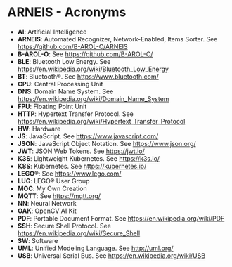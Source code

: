 # ARNEIS - Acronyms

* **AI**: Artificial Intelligence
* **ARNEIS**: Automated Recognizer, Network-Enabled, Items Sorter. See <https://github.com/B-AROL-O/ARNEIS>
* **B-AROL-O**: See <https://github.com/B-AROL-O/>
* **BLE**: Bluetooth Low Energy. See <https://en.wikipedia.org/wiki/Bluetooth_Low_Energy>
* **BT**: Bluetooth&reg;. See <https://www.bluetooth.com/>
* **CPU**: Central Processing Unit
* **DNS**: Domain Name System. See <https://en.wikipedia.org/wiki/Domain_Name_System>
* **FPU**: Floating Point Unit
* **HTTP**: Hypertext Transfer Protocol. See <https://en.wikipedia.org/wiki/Hypertext_Transfer_Protocol>
* **HW**: Hardware
* **JS**: JavaScript. See <https://www.javascript.com/>
* **JSON**: JavaScript Object Notation. See <https://www.json.org/>
* **JWT**: JSON Web Tokens. See <https://jwt.io/>
* **K3S**: Lightweight Kubernetes. See <https://k3s.io/>
* **K8S**: Kubernetes. See <https://kubernetes.io/>
* **LEGO&reg;**: See <https://www.lego.com/>
* **LUG**: LEGO&reg; User Group
* **MOC**: My Own Creation
* **MQTT**: See <https://mqtt.org/>
* **NN**: Neural Network 
* **OAK**: OpenCV AI Kit
* **PDF**: Portable Document Format. See <https://en.wikipedia.org/wiki/PDF>
* **SSH**: Secure Shell Protocol. See <https://en.wikipedia.org/wiki/Secure_Shell>
* **SW**: Software
* **UML**: Unified Modeling Language. See <http://uml.org/>
* **USB**: Universal Serial Bus. See <https://en.wikipedia.org/wiki/USB>

<!-- EOF -->
